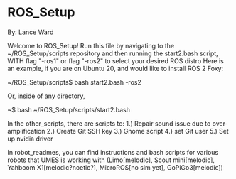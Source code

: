 # ROS_Setup


By: Lance Ward

Welcome to ROS_Setup!
Run this file by navigating to the ~/ROS_Setup/scripts repository
and then running the start2.bash script, WITH flag "-ros1" or flag "-ros2" to select your desired ROS distro
Here is an example, if you are on Ubuntu 20, and would like to install ROS 2 Foxy:

~/ROS_Setup/scripts$   	bash start2.bash -ros2

Or, inside of any directory,

~$             	bash ~/ROS_Setup/scripts/start2.bash


In the other_scripts, there are scripts to:
1.) Repair sound issue due to over-amplification
2.) Create Git SSH key
3.) Gnome script
4.) set Git user
5.) Set up nvidia driver


In robot_readmes, you can find instructions and bash scripts for various robots 
that UMES is working with (Limo[melodic], Scout mini[melodic], Yahboom X1[melodic?noetic?], MicroROS[no sim yet], GoPiGo3[melodic])
